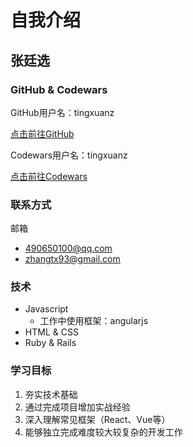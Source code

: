 # 自我介绍

## 张廷选

### GitHub & Codewars

GitHub用户名：tingxuanz

[点击前往GitHub](https://github.com/tingxuanz)

Codewars用户名：tingxuanz

[点击前往Codewars](https://www.codewars.com/users/tingxuanz)

### 联系方式
邮箱
* 490650100@qq.com
* zhangtx93@gmail.com

### 技术
* Javascript
    * 工作中使用框架：angularjs
* HTML & CSS
* Ruby & Rails

### 学习目标
1. 夯实技术基础
2. 通过完成项目增加实战经验
3. 深入理解常见框架（React、Vue等）
4. 能够独立完成难度较大较复杂的开发工作



